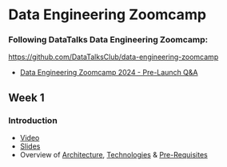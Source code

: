 # Data Engineering Zoomcamp

### Following DataTalks Data Engineering Zoomcamp: 
https://github.com/DataTalksClub/data-engineering-zoomcamp


* [Data Engineering Zoomcamp 2024 - Pre-Launch Q&A](https://www.youtube.com/watch?v=91b8u9GmqB4)

## Week 1

### Introduction

* [Video](https://www.youtube.com/watch?v=-zpVha7bw5A)
* [Slides](https://www.slideshare.net/AlexeyGrigorev/data-engineering-zoomcamp-introduction)
* Overview of [Architecture](https://github.com/DataTalksClub/data-engineering-zoomcamp#overview), [Technologies](https://github.com/DataTalksClub/data-engineering-zoomcamp#technologies) & [Pre-Requisites](https://github.com/DataTalksClub/data-engineering-zoomcamp#prerequisites)


